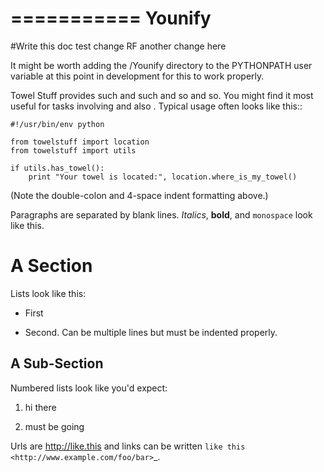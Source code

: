 ===========
Younify
===========

#Write this doc
test change RF
another change here

It might be worth adding the <path>/Younify directory to the PYTHONPATH user variable at this point in development for this to work properly.

Towel Stuff provides such and such and so and so. You might find
it most useful for tasks involving <x> and also <y>. Typical usage
often looks like this::

    #!/usr/bin/env python

    from towelstuff import location
    from towelstuff import utils

    if utils.has_towel():
        print "Your towel is located:", location.where_is_my_towel()

(Note the double-colon and 4-space indent formatting above.)

Paragraphs are separated by blank lines. *Italics*, **bold**,
and ``monospace`` look like this.


A Section
=========

Lists look like this:

* First

* Second. Can be multiple lines
  but must be indented properly.

A Sub-Section
-------------

Numbered lists look like you'd expect:

1. hi there

2. must be going

Urls are http://like.this and links can be
written `like this <http://www.example.com/foo/bar>`_.
